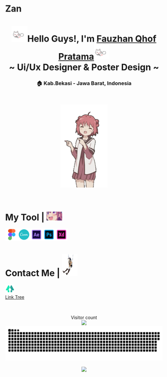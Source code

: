 # Zan
<div align="center">
  <h1><img src="cat.gif" width="50px" height="50px">Hello Guys!, I'm <a href='https://www.instagram.com/qhof.zn/'>Fauzhan Qhof Pratama</a><img src="cat.gif" width="50px" height="50px"><br/>~ Ui/Ux Designer & Poster Design ~</h1>
  <h3>🏠 Kab.Bekasi - Jawa Barat, Indonesia</h3>
</div>

<br/>
<br/>

<div align = "center">
  <img src="5YPk.gif" width = 150>
</div>

<br/>
<br/>
    
<h1>My Tool | <img src="ya.gif" width=50></h1>
<p>
  <img src="figma.svg" width="40"><img src="canva.svg" width="40"><img src="ae.svg" width="40"><img src="ps.svg" width="40"><img src="axd.svg" width="40">
</p>
<h1></h1>

<h1>Contact Me | <img src="gantung.gif" width=50></h1>
<p>
  <a href="https://linktr.ee/qhofzn"><img src="link.svg" width="30px"><br/>Link Tree</a>
</p>

<br/>
<br/>

<div align="center"> 
  Visitor count<br>
  <img src="https://profile-counter.glitch.me/ZanZan17/count.svg" />
</div>
<a href=#><img src="contribution.svg"></a>
<br/>
<br/>

<div align = "center">
  <img src = "https://github-readme-streak-stats.herokuapp.com?user=ZanZan17&theme=dark&hide_border=true" width = 400>
</div>
